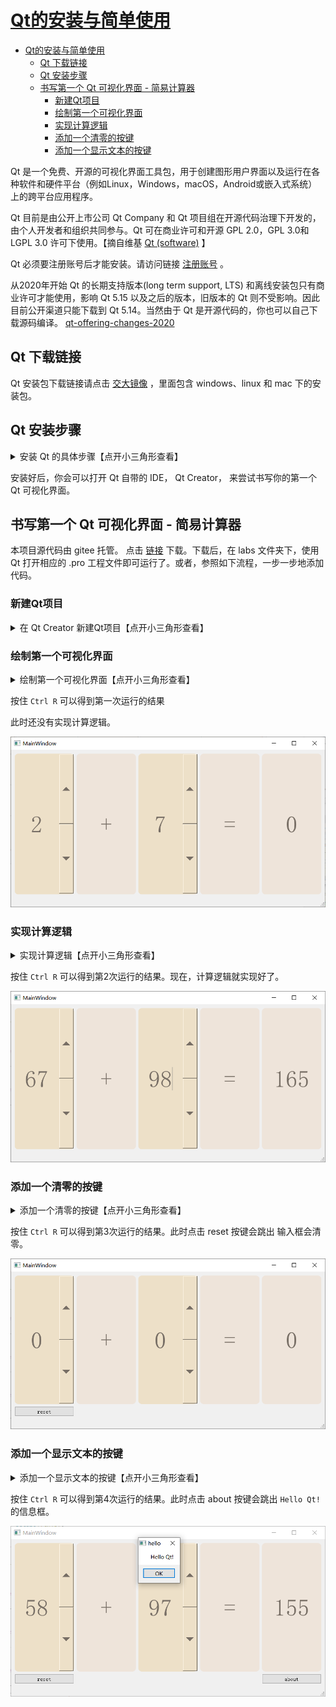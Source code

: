 # [Qt的安装与简单使用](https://gitee.com/OneForward/TACpp/blob/gitee/tutorials/qt-install.md)

- [Qt的安装与简单使用](#qt的安装与简单使用)
  - [Qt 下载链接](#qt-下载链接)
  - [Qt 安装步骤](#qt-安装步骤)
  - [书写第一个 Qt 可视化界面 - 简易计算器](#书写第一个-qt-可视化界面---简易计算器)
    - [新建Qt项目](#新建qt项目)
    - [绘制第一个可视化界面](#绘制第一个可视化界面)
    - [实现计算逻辑](#实现计算逻辑)
    - [添加一个清零的按键](#添加一个清零的按键)
    - [添加一个显示文本的按键](#添加一个显示文本的按键)

Qt 是一个免费、开源的可视化界面工具包，用于创建图形用户界面以及运行在各种软件和硬件平台（例如Linux，Windows，macOS，Android或嵌入式系统）上的跨平台应用程序。

Qt 目前是由公开上市公司 Qt Company 和 Qt 项目组在开源代码治理下开发的，由个人开发者和组织共同参与。Qt 可在商业许可和开源 GPL 2.0，GPL 3.0和 LGPL 3.0 许可下使用。【摘自维基 [Qt (software)](https://en.wikipedia.org/wiki/Qt_(software)) 】

Qt 必须要注册账号后才能安装。请访问链接 [注册账号](https://login.qt.io/register) 。

从2020年开始 Qt 的长期支持版本(long term support, LTS) 和离线安装包只有商业许可才能使用，影响 Qt 5.15 以及之后的版本，旧版本的 Qt 则不受影响。因此目前公开渠道只能下载到 Qt 5.14。当然由于 Qt 是开源代码的，你也可以自己下载源码编译。 [qt-offering-changes-2020](https://www.qt.io/blog/qt-offering-changes-2020)

## Qt 下载链接 

Qt 安装包下载链接请点击 [交大镜像](https://mirrors.sjtug.sjtu.edu.cn/qt/official_releases/qt/5.14/5.14.2/) ，里面包含 windows、linux 和 mac 下的安装包。

## Qt 安装步骤

<details>
  <summary> 安装 Qt 的具体步骤【点开小三角形查看】 </summary>

* 下载后双击安装。点击 `next`

![](imgs/qt-install-start.png)


* 提示需要登录 qt 账号，请注册一个 qt 账号，之后登录即可 

![](imgs/qt-install-login.png)


* 接受开源条例, GPL v2、GPL v3 和 LGPL v3。

![](imgs/qt-install-license.png)

* 点击下一步

![](imgs/qt-install-welcome.png)

* 选择安装路径

![](imgs/qt-install-path.png)

* 最重要的一步，勾选**相对应的编译器**。

![](imgs/qt-install-compiler.png)

* 之后一路确认即可。
</details>



安装好后，你会可以打开 Qt 自带的 IDE， Qt Creator， 来尝试书写你的第一个 Qt 可视化界面。

## 书写第一个 Qt 可视化界面 - 简易计算器

本项目源代码由 gitee 托管。 点击 [链接](https://gitee.com/OneForward/TACpp/archive/gitee.zip) 下载。下载后，在 labs 文件夹下，使用 Qt 打开相应的 .pro 工程文件即可运行了。或者，参照如下流程，一步一步地添加代码。

### 新建Qt项目

<details>
  <summary>  在 Qt Creator 新建Qt项目【点开小三角形查看】 </summary>
打开 Qt Creator. 

按住 `Crtl Shift N` 新建工程项目。

* 点击确定。

![](imgs/qt-new-proj-widgets.png)

* 设置工程名。

![](imgs/qt-new-proj-hello.png)

* 一路点击默认选项。

最终我们会得到如图所示的一个项目

![](imgs/qt-hello-init.png)


按住 `Ctrl R` 运行可以得到一个没有任何组件的界面程序。

![](imgs/qt-hello-init-run.png)

点击 mainwindow.ui， 你会看到 Qt Creator 提供的 UI 设计界面。你可以通过拖动 左侧的控件、设置控件的参数来设计界面。

![](imgs/qt-hello-ui.png)


![](imgs/qt-ui-design.png)

</details>

### 绘制第一个可视化界面

<details>
  <summary> 绘制第一个可视化界面【点开小三角形查看】 </summary>

从左侧拖动一个 GridLayout 控件，我们将在这上面存放所有的组件。

![](imgs/qt-hello-drag-grid-layout.png)

- 从左侧拖动一个 Label 控件，用于显示文本

![](imgs/qt-hello-drag-label.png)
 
- 右键单击这个文本控件，选择改变样式表

![](imgs/qt-hello-label-style-sheet.png)

- 设定其样式表如下

```yaml
background: rgb(238,228,218); 
color: rgb(119,110,101); 
border-radius: 10px; 
font: bold; 
font: 40pt; 
```

![](imgs/qt-hello-label-style.png)

- 然后修改这个文本控件的 sizePolicy 和 对齐方式 
  
  sizePolicy 都选择 miniMum， 对齐方式都选择居中对齐

  顺便把文本修改为 `0`



![](imgs/qt-hello-label-size-policy.png)

![](imgs/qt-hello-label-alignment.png)

- 然后我们拷贝这个控件三次，选中这个文本控件 Ctrl C, Ctrl V 三次

  顺便把文本修改为 `+`、 `=`、 `0`

![](imgs/qt-hello-label-x3.png)


- 从左侧拖动一个 SpinBox 控件，用于输入数字

![](imgs/qt-hello-spinbox.png)

- 右键单击这个文本控件，选择改变样式表 
  
  

![](imgs/qt-spinbox-style-sheet.png)

- 设定其样式表如下

```yaml
background: rgb(237,224,200); 
color: rgb(119,110,101); 
border-radius: 10px; 
font: bold; 
font: 40pt; 
```

![](imgs/qt-spinbox-style.png)

- 同样修改这个输入控件的 sizePolicy 和 对齐方式 


![](imgs/qt-hello-spinbox-sizepolicy.png)

![](imgs/qt-hello-spinbox-alignment.png)

- 拷贝刚刚的输入框 ，现在有 2 个输入框了

![](imgs/qt-hello-x5.png)

- 拖入 GridLayout 中

![](imgs/qt-hello-x5-grid.png)

- 右键单击背景，设置主窗口的布局方式为 栅格布局

![](imgs/qt-hello-window-layout.png)

![](imgs/qt-hello-window-layout-result.png)

- 设置主窗口的尺寸 900 x 450

![](imgs/qt-hello-window-size.png)



</details>

按住 `Ctrl R` 可以得到第一次运行的结果

此时还没有实现计算逻辑。

![](imgs/qt-hello-result-v1.png)

### 实现计算逻辑

<details>
  <summary> 实现计算逻辑【点开小三角形查看】 </summary>

我们给两个输入框和输出框分别取名为 `x1` , `x2` 和 `y`

![](imgs/qt-hello-variable.png)

右键第一个输入框，选择 `转到槽`

![](imgs/qt-hello-go-slot.png)

然后选择 `valueChanged(int)`

![](imgs/qt-hello-spinbox-slot-select.png)

IDE会把界面跳转到 mainwindow.cpp 中去，并且增加了一个函数，我们完善这个函数，改成 

```cpp
void MainWindow::on_x1_valueChanged(int val)
{
    ui->y->setText(QString::number(ui->x2->value() + val));
}
```

![](imgs/qt-hello-spinbox-signal-1.png)

点击 mainwindow.ui 回到刚刚的设计界面。对第2个输入框重复上述操作，同样会跳出一个函数，改为

```cpp
void MainWindow::on_x2_valueChanged(int val)
{
    ui->y->setText(QString::number(ui->x1->value() + val));
}
```

![](imgs/qt-hello-spinbox-signal-2.png)



</details>

按住 `Ctrl R` 可以得到第2次运行的结果。现在，计算逻辑就实现好了。

![](imgs/qt-hello-result-v2.png)

### 添加一个清零的按键
<details>
  <summary> 添加一个清零的按键【点开小三角形查看】 </summary>

从左侧拖动一个 PushButton 控件，这是一个按钮，点击可以触发某些逻辑。

![](imgs/qt-hello-pushbutton.png)

将文本改为 reset, 在右侧将 PushButton 控件的变量名字也改为 reset

![](imgs/qt-hello-reset.png)

类似上面的步骤，右键按钮控件，选择 `转到槽`，

![](imgs/qt-hello-reset-go-slot.png)

选择 `Clicked()`

![](imgs/qt-hello-reset-go-slot-setting.png)

在跳出的函数中，添加如下代码

```cpp
void MainWindow::on_reset_clicked()
{
    ui->x1->setValue(0);
    ui->x2->setValue(0);
}
```


![](imgs/qt-hello-reset-signal.png)


</details>

按住 `Ctrl R` 可以得到第3次运行的结果。此时点击 reset 按键会跳出 输入框会清零。

![](imgs/qt-hello-v3.png)

### 添加一个显示文本的按键


<details>
  <summary> 添加一个显示文本的按键【点开小三角形查看】 </summary>

仿照上述步骤即可。

![](imgs/qt-hello-about.png)

![](imgs/qt-hello-about-signal.png)


</details>

按住 `Ctrl R` 可以得到第4次运行的结果。此时点击 about 按键会跳出 `Hello Qt!` 的信息框。

![](imgs/qt-hello-v4.png)


